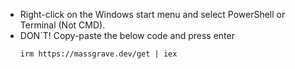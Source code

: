 -   Right-click on the Windows start menu and select PowerShell or Terminal (Not CMD).
-   DON`T! Copy-paste the below code and press enter
    ```
    irm https://massgrave.dev/get | iex
    ```
